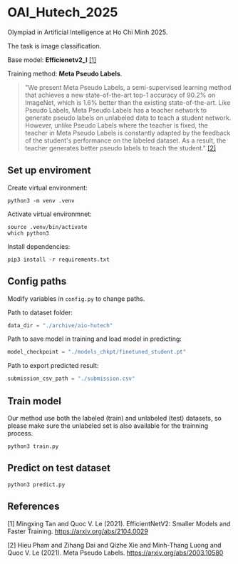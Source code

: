 # OAI_Hutech_2025

Olympiad in Artificial Intelligence at Ho Chi Minh 2025. 

The task is image classification.

Base model: **Efficienetv2_l** [[1]](#1)

Training method: **Meta Pseudo Labels**.
> "We present Meta Pseudo Labels, a semi-supervised learning method that achieves a new state-of-the-art top-1 accuracy of 90.2% on ImageNet, which is 1.6% better than the existing state-of-the-art. Like Pseudo Labels, Meta Pseudo Labels has a teacher network to generate pseudo labels on unlabeled data to teach a student network. However, unlike Pseudo Labels where the teacher is fixed, the teacher in Meta Pseudo Labels is constantly adapted by the feedback of the student's performance on the labeled dataset. As a result, the teacher generates better pseudo labels to teach the student." [[2]](#2)

## Set up enviroment
Create virtual environment:
```Shell
python3 -m venv .venv
```

Activate virtual environmnet:
```Shell
source .venv/bin/activate
which python3
```

Install dependencies:
```Shell
pip3 install -r requirements.txt
```

## Config paths
Modify variables in `config.py` to change paths.

Path to dataset folder:
```Python
data_dir = "./archive/aio-hutech"
```

Path to save model in training and load model in predicting:
```Python
model_checkpoint = "./models_chkpt/finetuned_student.pt"
```

Path to export predicted result:
```Python
submission_csv_path = "./submission.csv"
```

## Train model
Our method use both the labeled (train) and unlabeled (test) datasets, so please make sure the unlabeled set is also available for the trainning process.

```Shell
python3 train.py
```


## Predict on test dataset
```Shell
python3 predict.py
```

## References
<a id="1">[1]</a> Mingxing Tan and Quoc V. Le (2021).
EfficientNetV2: Smaller Models and Faster Training.
https://arxiv.org/abs/2104.0029


<a id="2">[2]</a> Hieu Pham and Zihang Dai and Qizhe Xie and Minh-Thang Luong and Quoc V. Le (2021).
Meta Pseudo Labels.
https://arxiv.org/abs/2003.10580